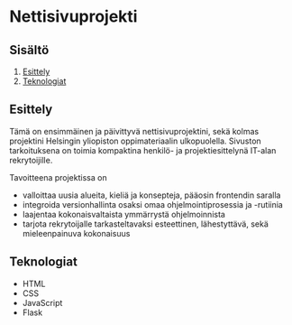 
# Nettisivuprojekti

## Sisältö

1. [Esittely](#esittely)
2. [Teknologiat](#teknologiat)

## Esittely

Tämä on ensimmäinen ja päivittyvä nettisivuprojektini, sekä kolmas projektini Helsingin yliopiston oppimateriaalin ulkopuolella. Sivuston tarkoituksena on toimia kompaktina henkilö- ja projektiesittelynä IT-alan rekrytoijille.

Tavoitteena projektissa on
  - valloittaa uusia alueita, kieliä ja konsepteja, pääosin frontendin saralla
  - integroida versionhallinta osaksi omaa ohjelmointiprosessia ja -rutiinia
  - laajentaa kokonaisvaltaista ymmärrystä ohjelmoinnista
  - tarjota rekrytoijalle tarkasteltavaksi esteettinen, lähestyttävä, sekä mieleenpainuva kokonaisuus

## Teknologiat

 - HTML
 - CSS
 - JavaScript
 - Flask
 
